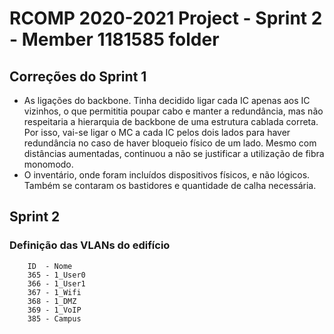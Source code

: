 RCOMP 2020-2021 Project - Sprint 2 - Member 1181585 folder
===========================================

## Correções do Sprint 1
+ As ligações do backbone. Tinha decidido ligar cada IC apenas aos IC vizinhos, o que permititia poupar cabo e manter a redundância, mas não respeitaria a hierarquia de backbone de uma estrutura cablada correta. Por isso, vai-se ligar o MC a cada IC pelos dois lados para haver redundância no caso de haver bloqueio físico de um lado. Mesmo com distâncias aumentadas, continuou a não se justificar a utilização de fibra monomodo.
+ O inventário, onde foram incluídos dispositivos físicos, e não lógicos. Também se contaram os bastidores e quantidade de calha necessária.

## Sprint 2

### Definição das VLANs do edifício

        ID  - Nome
        365 - 1_User0
        366 - 1_User1
        367 - 1_Wifi
        368 - 1_DMZ
        369 - 1_VoIP
        385 - Campus
